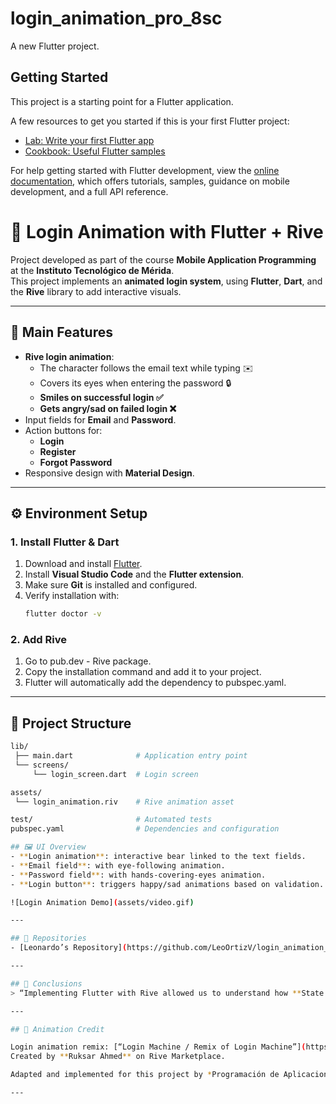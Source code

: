 # login_animation_pro_8sc

A new Flutter project.

## Getting Started

This project is a starting point for a Flutter application.

A few resources to get you started if this is your first Flutter project:

- [Lab: Write your first Flutter app](https://docs.flutter.dev/get-started/codelab)
- [Cookbook: Useful Flutter samples](https://docs.flutter.dev/cookbook)

For help getting started with Flutter development, view the
[online documentation](https://docs.flutter.dev/), which offers tutorials,
samples, guidance on mobile development, and a full API reference.

# 📱 Login Animation with Flutter + Rive

Project developed as part of the course **Mobile Application Programming** at the **Instituto Tecnológico de Mérida**.  
This project implements an **animated login system**, using **Flutter**, **Dart**, and the **Rive** library to add interactive visuals.

---

## 🚀 Main Features
- **Rive login animation**:
  - The character follows the email text while typing ✉️  
  - Covers its eyes when entering the password 🔒  
  - **Smiles on successful login ✅**  
  - **Gets angry/sad on failed login ❌**
- Input fields for **Email** and **Password**.  
- Action buttons for:
  - **Login**
  - **Register**
  - **Forgot Password**
- Responsive design with **Material Design**.  

---

## ⚙️ Environment Setup

### 1. Install Flutter & Dart
1. Download and install [Flutter](https://docs.flutter.dev/get-started/install).  
2. Install **Visual Studio Code** and the **Flutter extension**.  
3. Make sure **Git** is installed and configured.  
4. Verify installation with:
   ```bash
   flutter doctor -v


### 2. Add Rive
1. Go to pub.dev - Rive package.
2. Copy the installation command and add it to your project.
3. Flutter will automatically add the dependency to pubspec.yaml.

---

## 📂 Project Structure
```bash
lib/
 ├── main.dart              # Application entry point
 └── screens/
     └── login_screen.dart  # Login screen

assets/
 └── login_animation.riv    # Rive animation asset

test/                       # Automated tests
pubspec.yaml                # Dependencies and configuration

## 🖼️ UI Overview
- **Login animation**: interactive bear linked to the text fields.
- **Email field**: with eye-following animation.
- **Password field**: with hands-covering-eyes animation.
- **Login button**: triggers happy/sad animations based on validation.

![Login Animation Demo](assets/video.gif)

---

## 🔗 Repositories
- [Leonardo’s Repository](https://github.com/LeoOrtizV/login_animation_pro_8sc)  

---

## 📝 Conclusions
> “Implementing Flutter with Rive allowed us to understand how **State Machine Inputs (SMI)** control animations and interactions, reinforcing practical learning in mobile development.”  

---

## 🎨 Animation Credit

Login animation remix: [“Login Machine / Remix of Login Machine”](https://rive.app/marketplace/3645-7621-remix-of-login-machine/) on Rive Marketplace
Created by **Ruksar Ahmed** on Rive Marketplace. 

Adapted and implemented for this project by *Programación de Aplicaciones Móviles*, Instituto Tecnológico de Mérida.

---

